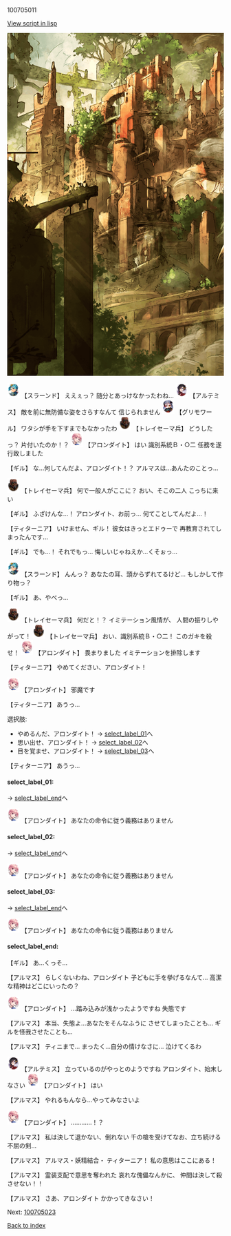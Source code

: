 100705011

[View script in lisp](../scripts/100705011.txt)

![beast_world_town2.png](../images/backgrounds/beast_world_town2.png)

<img src="../images/units/3201211.png" alt="3201211.png" height="34"/>
【スラーンド】
ええぇっ？
随分とあっけなかったわね…

<img src="../images/units/3400111.png" alt="3400111.png" height="34"/>
【アルテミス】
敵を前に無防備な姿をさらすなんて
信じられません

<img src="../images/units/3501711.png" alt="3501711.png" height="34"/>
【グリモワール】
ワタシが手を下すまでもなかったわ

<img src="../images/units/3830001.png" alt="3830001.png" height="34"/>
【トレイセーマ兵】
どうしたっ？
片付いたのか！？

<img src="../images/units/3100711.png" alt="3100711.png" height="34"/>
【アロンダイト】
はい
識別系統Ｂ・○二
任務を遂行致しました

【ギル】
な…何してんだよ、アロンダイト！？
アルマスは…あんたのことっ…

<img src="../images/units/3830001.png" alt="3830001.png" height="34"/>
【トレイセーマ兵】
何で一般人がここに？
おい、そこの二人
こっちに来い

【ギル】
ふざけんな…！
アロンダイト、お前っ…
何てことしてんだよ…！

【ティターニア】
いけません、ギル！
彼女はきっとエドゥーで
再教育されてしまったんです…

【ギル】
でも…！
それでもっ…
悔しいじゃねえか…くそぉっ…

<img src="../images/units/3201211.png" alt="3201211.png" height="34"/>
【スラーンド】
んんっ？
あなたの耳、頭からずれてるけど…
もしかして作り物っ？

【ギル】
あ、やべっ…

<img src="../images/units/3830001.png" alt="3830001.png" height="34"/>
【トレイセーマ兵】
何だと！？
イミテーション風情が、
人間の振りしやがって！

<img src="../images/units/3830001.png" alt="3830001.png" height="34"/>
【トレイセーマ兵】
おい、識別系統Ｂ・○二！
このガキを殺せ！

<img src="../images/units/3100711.png" alt="3100711.png" height="34"/>
【アロンダイト】
畏まりました
イミテーションを排除します

【ティターニア】
やめてください、アロンダイト！

<img src="../images/units/3100711.png" alt="3100711.png" height="34"/>
【アロンダイト】
邪魔です

【ティターニア】
あうっ…

選択肢:
- やめるんだ、アロンダイト！ → [select_label_01](#select_label_01)へ
- 思い出せ、アロンダイト！ → [select_label_02](#select_label_02)へ
- 目を覚ませ、アロンダイト！ → [select_label_03](#select_label_03)へ


【ティターニア】
あうっ…

#### select_label_01:
 → [select_label_end](#select_label_end)へ

<img src="../images/units/3100711.png" alt="3100711.png" height="34"/>
【アロンダイト】
あなたの命令に従う義務はありません

#### select_label_02:
 → [select_label_end](#select_label_end)へ

<img src="../images/units/3100711.png" alt="3100711.png" height="34"/>
【アロンダイト】
あなたの命令に従う義務はありません

#### select_label_03:
 → [select_label_end](#select_label_end)へ

<img src="../images/units/3100711.png" alt="3100711.png" height="34"/>
【アロンダイト】
あなたの命令に従う義務はありません

#### select_label_end:

【ギル】
あ…くっそ…

【アルマス】
らしくないわね、アロンダイト
子どもに手を挙げるなんて…
高潔な精神はどこにいったの？

<img src="../images/units/3100711.png" alt="3100711.png" height="34"/>
【アロンダイト】
…踏み込みが浅かったようですね
失態です

【アルマス】
本当、失態よ…あなたをそんなふうに
させてしまったことも…
ギルを怪我させたことも…

【アルマス】
ティニまで…
まったく…自分の情けなさに…
泣けてくるわ

<img src="../images/units/3400111.png" alt="3400111.png" height="34"/>
【アルテミス】
立っているのがやっとのようですね
アロンダイト、始末しなさい

<img src="../images/units/3100711.png" alt="3100711.png" height="34"/>
【アロンダイト】
はい

【アルマス】
やれるもんなら…やってみなさいよ

<img src="../images/units/3100711.png" alt="3100711.png" height="34"/>
【アロンダイト】
…………！？

【アルマス】
私は決して退かない、倒れない
千の槍を受けてなお、立ち続ける
不屈の剣…

【アルマス】
アルマス・妖精結合・
ティターニア！
私の意思はここにある！

【アルマス】
霊装支配で意思を奪われた
哀れな傀儡なんかに、
仲間は決して殺させない！！

【アルマス】
さあ、アロンダイト
かかってきなさい！

Next: [100705023](100705023.md)

[Back to index](index.md)

